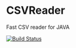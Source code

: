 # CSVReader
Fast CSV reader for JAVA

<a href='https://semaphoreci.com/madhawas1/csvreader'> <img src='https://semaphoreci.com/api/v1/madhawas1/csvreader/branches/master/shields_badge.svg' alt='Build Status'></a>